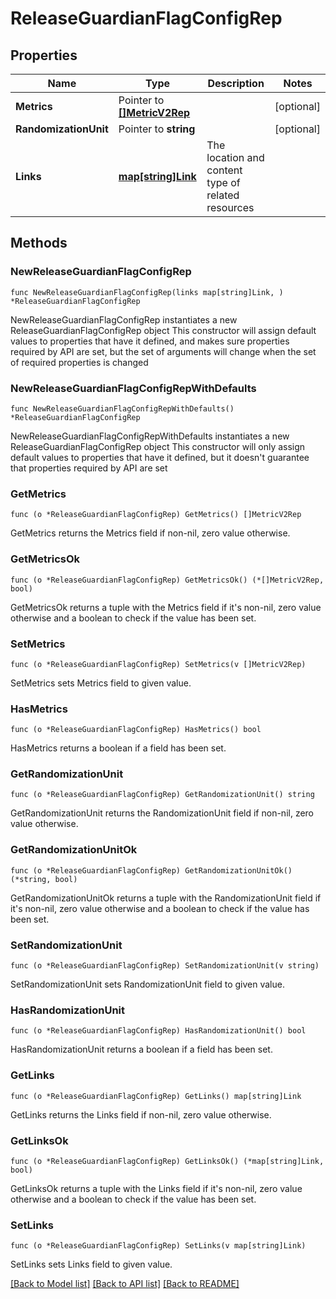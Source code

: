 # ReleaseGuardianFlagConfigRep

## Properties

Name | Type | Description | Notes
------------ | ------------- | ------------- | -------------
**Metrics** | Pointer to [**[]MetricV2Rep**](MetricV2Rep.md) |  | [optional] 
**RandomizationUnit** | Pointer to **string** |  | [optional] 
**Links** | [**map[string]Link**](Link.md) | The location and content type of related resources | 

## Methods

### NewReleaseGuardianFlagConfigRep

`func NewReleaseGuardianFlagConfigRep(links map[string]Link, ) *ReleaseGuardianFlagConfigRep`

NewReleaseGuardianFlagConfigRep instantiates a new ReleaseGuardianFlagConfigRep object
This constructor will assign default values to properties that have it defined,
and makes sure properties required by API are set, but the set of arguments
will change when the set of required properties is changed

### NewReleaseGuardianFlagConfigRepWithDefaults

`func NewReleaseGuardianFlagConfigRepWithDefaults() *ReleaseGuardianFlagConfigRep`

NewReleaseGuardianFlagConfigRepWithDefaults instantiates a new ReleaseGuardianFlagConfigRep object
This constructor will only assign default values to properties that have it defined,
but it doesn't guarantee that properties required by API are set

### GetMetrics

`func (o *ReleaseGuardianFlagConfigRep) GetMetrics() []MetricV2Rep`

GetMetrics returns the Metrics field if non-nil, zero value otherwise.

### GetMetricsOk

`func (o *ReleaseGuardianFlagConfigRep) GetMetricsOk() (*[]MetricV2Rep, bool)`

GetMetricsOk returns a tuple with the Metrics field if it's non-nil, zero value otherwise
and a boolean to check if the value has been set.

### SetMetrics

`func (o *ReleaseGuardianFlagConfigRep) SetMetrics(v []MetricV2Rep)`

SetMetrics sets Metrics field to given value.

### HasMetrics

`func (o *ReleaseGuardianFlagConfigRep) HasMetrics() bool`

HasMetrics returns a boolean if a field has been set.

### GetRandomizationUnit

`func (o *ReleaseGuardianFlagConfigRep) GetRandomizationUnit() string`

GetRandomizationUnit returns the RandomizationUnit field if non-nil, zero value otherwise.

### GetRandomizationUnitOk

`func (o *ReleaseGuardianFlagConfigRep) GetRandomizationUnitOk() (*string, bool)`

GetRandomizationUnitOk returns a tuple with the RandomizationUnit field if it's non-nil, zero value otherwise
and a boolean to check if the value has been set.

### SetRandomizationUnit

`func (o *ReleaseGuardianFlagConfigRep) SetRandomizationUnit(v string)`

SetRandomizationUnit sets RandomizationUnit field to given value.

### HasRandomizationUnit

`func (o *ReleaseGuardianFlagConfigRep) HasRandomizationUnit() bool`

HasRandomizationUnit returns a boolean if a field has been set.

### GetLinks

`func (o *ReleaseGuardianFlagConfigRep) GetLinks() map[string]Link`

GetLinks returns the Links field if non-nil, zero value otherwise.

### GetLinksOk

`func (o *ReleaseGuardianFlagConfigRep) GetLinksOk() (*map[string]Link, bool)`

GetLinksOk returns a tuple with the Links field if it's non-nil, zero value otherwise
and a boolean to check if the value has been set.

### SetLinks

`func (o *ReleaseGuardianFlagConfigRep) SetLinks(v map[string]Link)`

SetLinks sets Links field to given value.



[[Back to Model list]](../README.md#documentation-for-models) [[Back to API list]](../README.md#documentation-for-api-endpoints) [[Back to README]](../README.md)


